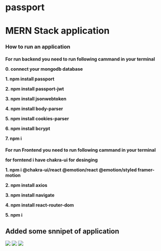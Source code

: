# passport
<h1>
MERN Stack application
</h1>
<h3>
 How to run an application
</h>
<h4>
For run backend you need to run following cammand in your terminal
<p>0. connect your mongodb database</p>
<p>1. npm install passport</p>
<p>2. npm install passport-jwt</p>
<p>3. npm install jsonwebtoken</p>
<p>4. npm install body-parser</p>
<p>5. npm install cookies-parser</p>
<p>6. npm install bcrypt</p>
<p>7. npm i</p>
</h4>


<h4>
For run Frontend you need to run following cammand in your terminal<br>
<p>for forntend i have chakra-ui for desinging</p>
<p>1. npm i @chakra-ui/react @emotion/react @emotion/styled framer-motion</p>
<p>2. npm install axios</p>
<p>3. npm install navigate</p>
<p>4. npm install react-router-dom</p>
<p>5. npm i</p>
</h4>

<h2>Added some snnipet of application </h2>
<img src='https://www.linkpicture.com/q/Screenshot-47_11.png'></img>
<img src='https://www.linkpicture.com/q/Screenshot-48.png'></img>
<img src='https://www.linkpicture.com/q/Screenshot-49_5.png'></img>
